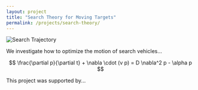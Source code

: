 ```yaml
---
layout: project
title: "Search Theory for Moving Targets"
permalink: /projects/search-theory/
---
```


![Search Trajectory](../assets/img/search-trajectory.png)

We investigate how to optimize the motion of search vehicles...

$$ \frac{\partial p}{\partial t} + \nabla \cdot (v p) = D \nabla^2 p - \alpha p $$

This project was supported by...
